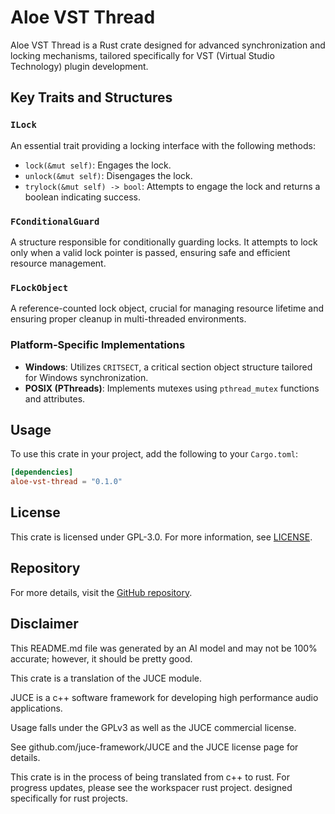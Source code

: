 # Aloe VST Thread

Aloe VST Thread is a Rust crate designed for advanced synchronization and locking mechanisms, tailored specifically for VST (Virtual Studio Technology) plugin development.

## Key Traits and Structures

### `ILock`
An essential trait providing a locking interface with the following methods:
- `lock(&mut self)`: Engages the lock.
- `unlock(&mut self)`: Disengages the lock.
- `trylock(&mut self) -> bool`: Attempts to engage the lock and returns a boolean indicating success.

### `FConditionalGuard`
A structure responsible for conditionally guarding locks. It attempts to lock only when a valid lock pointer is passed, ensuring safe and efficient resource management.

### `FLockObject`
A reference-counted lock object, crucial for managing resource lifetime and ensuring proper cleanup in multi-threaded environments.

### Platform-Specific Implementations
- **Windows**: Utilizes `CRITSECT`, a critical section object structure tailored for Windows synchronization.
- **POSIX (PThreads)**: Implements mutexes using `pthread_mutex` functions and attributes.

## Usage
To use this crate in your project, add the following to your `Cargo.toml`:

```toml
[dependencies]
aloe-vst-thread = "0.1.0"
```

## License
This crate is licensed under GPL-3.0. For more information, see [LICENSE](https://www.gnu.org/licenses/gpl-3.0.html).

## Repository
For more details, visit the [GitHub repository](https://github.com/klebs6/aloe-rs).

## Disclaimer
This README.md file was generated by an AI model and may not be 100% accurate; however, it should be pretty good.

This crate is a translation of the JUCE module.

JUCE is a c++ software framework for developing high performance audio applications.

Usage falls under the GPLv3 as well as the JUCE commercial license.

See github.com/juce-framework/JUCE and the JUCE license page for details.

This crate is in the process of being translated from c++ to rust. For progress updates, please see the workspacer rust project. designed specifically for rust projects.
